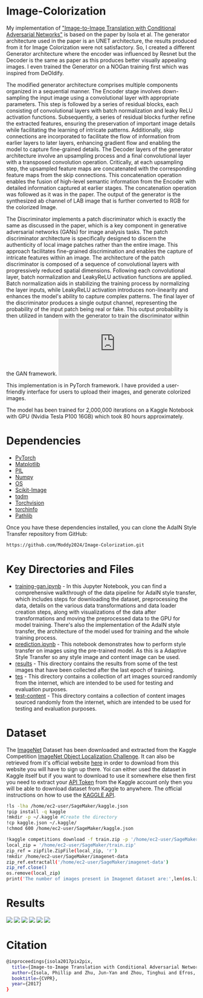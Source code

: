 # Image-Colorization


My implementation of ["Image-to-Image Translation with Conditional Adversarial Networks"](https://arxiv.org/pdf/1611.07004v3.pdf) is based on the paper by Isola et al. The generator architecture used in the paper is an UNET architecture, the results produced from it for Image Colorization were not satisfactory. So, I created a different Generator architecture where the encoder was influenced by Resnet but the Decoder is the same as paper as this produces better visually appealing images. I even trained the Generator on a NOGan training first which was inspired from DeOldify.

The modified generator architecture comprises multiple components organized in a sequential manner. The Encoder stage involves down-sampling the input image using a convolutional layer with appropriate parameters. This step is followed by a series of residual blocks, each consisting of convolutional layers with batch normalization and leaky ReLU activation functions. Subsequently, a series of residual blocks further refine the extracted features, ensuring the preservation of important image details while facilitating the learning of intricate patterns. Additionally, skip connections are incorporated to facilitate the flow of information from earlier layers to later layers, enhancing gradient flow and enabling the model to capture fine-grained details.
The Decoder layers of the generator architecture involve an upsampling process and a final convolutional layer with a transposed convolution operation. Critically, at each upsampling step, the upsampled feature maps are concatenated with the corresponding feature maps from the skip connections. This concatenation operation enables the fusion of high-level semantic information from the Encoder with detailed information captured at earlier stages. The concatenation operation was followed as it was in the paper. The output of the generator is the synthesized ab channel of LAB image that is further converted to RGB for the colorized Image.
![]()

The Discriminator implements a patch discriminator which is exactly the same as discussed in the paper, which is a key component in generative adversarial networks (GANs) for image analysis tasks. The patch discriminator architecture is specifically designed to discern the authenticity of local image patches rather than the entire image. This approach facilitates fine-grained discrimination and enables the capture of intricate features within an image. The architecture of the patch discriminator is composed of a sequence of convolutional layers with progressively reduced spatial dimensions. Following each convolutional layer, batch normalization and LeakyReLU activation functions are applied. Batch normalization aids in stabilizing the training process by normalizing the layer inputs, while LeakyReLU activation introduces non-linearity and enhances the model's ability to capture complex patterns. The final layer of the discriminator produces a single output channel, representing the probability of the input patch being real or fake. This output probability is then utilized in tandem with the generator to train the discriminator within the GAN framework.
![](https://github.com/Moddy2024/Image-Colorization/blob/main/discrminator-diagram/disss.pdf)
 
This implementation is in PyTorch framework. I have provided a user-friendly interface for users to upload their images, and generate colorized images.

The model has been trained for 2,000,000 iterations on a Kaggle Notebook with GPU (Nvidia Tesla P100 16GB) which took 80 hours approximately.

# Dependencies
* [PyTorch](https://pytorch.org/)
* [Matplotlib](https://matplotlib.org/)
* [PIL](https://pypi.org/project/Pillow/)
* [Numpy](https://numpy.org/)
* [OS](https://docs.python.org/3/library/os.html)
* [Scikit-Image](https://scikit-image.org/)
* [tqdm](https://tqdm.github.io/)
* [Torchvision](https://pytorch.org/vision/stable/index.html)
* [torchinfo](https://github.com/TylerYep/torchinfo)
* [Pathlib](https://docs.python.org/3/library/pathlib.html)

Once you have these dependencies installed, you can clone the AdaIN Style Transfer repository from GitHub:
```bash
https://github.com/Moddy2024/Image-Colorization.git
```
# Key Directories and Files
* [training-gan.ipynb](https://github.com/Moddy2024/Image-Colorization/blob/main/training-gan.ipynb) - In this Jupyter Notebook, you can find a comprehensive walkthrough of the data pipeline for AdaIN style transfer, which includes steps for downloading the dataset, preprocessing the data, details on the various data transformations and data loader creation steps,  along with visualizations of the data after transformations and moving the preprocessed data to the GPU for model training. There's also the implementation of the AdaIN style transfer, the architecture of the model used for training and the whole training process.
* [prediction.ipynb](https://github.com/Moddy2024/AdaIN-Style-Transfer/blob/main/prediction.ipynb) - This notebook demonstrates how to perform style transfer on images using the pre-trained model. As this is a Adaptive Style Transfer so any style image and content image can be used.
* [results](https://github.com/Moddy2024/AdaIN-Style-Transfer/tree/main/results) - This directory contains the results from some of the test images that have been collected after the last epoch of training.
* [tes]() - This directory contains a collection of art images sourced randomly from the internet, which are intended to be used for testing and evaluation purposes.
* [test-content](https://github.com/Moddy2024/AdaIN-Style-Transfer/tree/main/test-content) - This directory contains a collection of content images sourced randomly from the internet, which are intended to be used for testing and evaluation purposes.
# Dataset
The [ImageNet](https://www.image-net.org/about.php) Dataset has been downloaded and extracted from the Kaggle Competition [ImageNet Object Localization Challenge](https://www.kaggle.com/competitions/imagenet-object-localization-challenge/data). It can also be retrieved from it's official website [here](https://www.image-net.org/download.php) in order to download from this website you will have to sign up there. Yoi can either used the dataset in Kaggle itself but if you want to download to use it somewhere else then first you need to extract your [API Token](https://www.kaggle.com/discussions/general/371462#2060661) from the Kaggle account only then you will be able to download dataset from Kaggle to anywhere. The official instructions on how to use the [KAGGLE API](https://github.com/Kaggle/kaggle-api).
```bash
!ls -lha /home/ec2-user/SageMaker/kaggle.json
!pip install -q kaggle
!mkdir -p ~/.kaggle #Create the directory
!cp kaggle.json ~/.kaggle/
!chmod 600 /home/ec2-user/SageMaker/kaggle.json

!kaggle competitions download -f train.zip -p '/home/ec2-user/SageMaker' -o imageNet-object-localization-challenge
local_zip = '/home/ec2-user/SageMaker/train.zip'
zip_ref = zipfile.ZipFile(local_zip, 'r')
!mkdir /home/ec2-user/SageMaker/imagenet-data
zip_ref.extractall('/home/ec2-user/SageMaker/imagenet-data')
zip_ref.close()
os.remove(local_zip)
print('The number of images present in Imagenet dataset are:',len(os.listdir('/home/ec2-user/SageMaker/train')))
```

# Results
  ![](https://github.com/Moddy2024/Image-Colorization/blob/main/results/727.png)
  ![](https://github.com/Moddy2024/Image-Colorization/blob/main/results/7752.png)
  ![](https://github.com/Moddy2024/Image-Colorization/blob/main/results/824.png)
  ![](https://github.com/Moddy2024/Image-Colorization/blob/main/results/856.png)
  ![](https://github.com/Moddy2024/Image-Colorization/blob/main/results/858.png)
  ![](https://github.com/Moddy2024/Image-Colorization/blob/main/results/859.png)
  ![]()
 # Citation
```bash
@inproceedings{isola2017pix2pix,
  title={Image-to-Image Translation with Conditional Adversarial Networks},
  author={Isola, Phillip and Zhu, Jun-Yan and Zhou, Tinghui and Efros, Alexei A.},
  booktitle={CVPR},
  year={2017}
}
```
